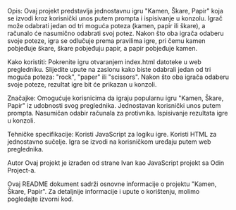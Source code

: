 Opis:
Ovaj projekt predstavlja jednostavnu igru "Kamen, Škare, Papir" koja se izvodi kroz korisnički unos putem prompta i ispisivanje u konzolu. Igrač može odabrati 
jedan od tri moguća poteza (kamen, papir ili škare), a računalo će nasumično odabrati svoj potez. 
Nakon što oba igrača odaberu svoje poteze, igra se odlučuje prema pravilima igre, pri čemu kamen pobjeđuje škare, škare pobjeđuju papir, a papir pobjeđuje kamen.

Kako koristiti:
Pokrenite igru otvaranjem index.html datoteke u web pregledniku.
Slijedite upute na zaslonu kako biste odabrali jedan od tri moguća poteza: "rock", "paper" ili "scissors".
Nakon što oba igrača odaberu svoje poteze, rezultat igre bit će prikazan u konzoli.

Značajke:
Omogućuje korisnicima da igraju popularnu igru "Kamen, Škare, Papir" iz udobnosti svog preglednika.
Jednostavan korisnički unos putem prompta.
Nasumičan odabir računala za protivnika.
Ispisivanje rezultata igre u konzoli.

Tehničke specifikacije:
Koristi JavaScript za logiku igre.
Koristi HTML za jednostavno sučelje.
Igra se izvodi na korisničkom uređaju putem web preglednika.

Autor
Ovaj projekt je izrađen od strane Ivan kao JavaScript projekt sa Odin Project-a.

Ovaj README dokument sadrži osnovne informacije o projektu "Kamen, Škare, Papir". Za detaljnije informacije i upute o korištenju, molimo pogledajte izvorni kod.
